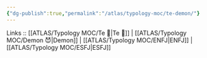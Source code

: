 ```yaml
---
{"dg-publish":true,"permalink":"/atlas/typology-moc/te-demon/"}
---
```


Links :: [[ATLAS/Typology MOC/Te 🏹\|Te 🏹]] | [[ATLAS/Typology MOC/Demon 😈\|Demon]] | [[ATLAS/Typology MOC/ENFJ\|ENFJ]] | [[ATLAS/Typology MOC/ESFJ\|ESFJ]]

